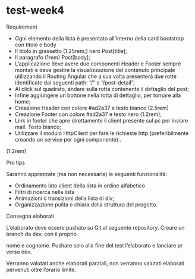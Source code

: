 # test-week4

Requirement

- Ogni elemento della lista è presentato all’interno della card bootstrap con titolo e body
- Il titolo in grassetto (1.25rem;) nero Post[title];
- Il paragrafo (1rem) Post[body];
- L’applicazione deve avere due componenti Header e Footer sempre montati e deve gestire la visualizzazione del contenuto principale utilizzando il Routing Angular che a sua volta presenterà due rotte identificate dai seguenti path: “/” e “/post-detail”;
- Al click sul quadrato, andare sulla rotta contenente il dettaglio del post;
- Infine aggiungere un bottone nella rotta di dettaglio, per tornare alla home;
- Creazione Header con colore #ad2a37 e testo bianco (2.5rem)
- Creazione Footer con colore #ad2a37 e testo nero (1.2rem);
- Link in footer che apre direttamente il client presente sul pc per inviare mail. Testo bianco;
- Utilizzare il modulo HttpClient per fare le richieste http (preferibilmente creando un service per ogni componente)..

(1.2rem)

Pro tips

Saranno apprezzate (ma non necessarie) le seguenti funzionalità:

- Ordinamento lato client della lista in ordine alfabetico
- Filtri di ricerca nella lista
- Animazioni o transizioni della lista di div;
- Organizzazione pulita e chiara della struttura del progetto.

Consegna elaborati

L’elaborato deve essere pushato su Git al seguente repository. Creare un branch da dev, con il proprio

nome e cognome. Pushare solo alla fine del test l’elaborato e lanciare pr verso dev.

Verranno valutati anche elaborati parziali, non verranno valutati elaborati pervenuti oltre l’orario limite.


